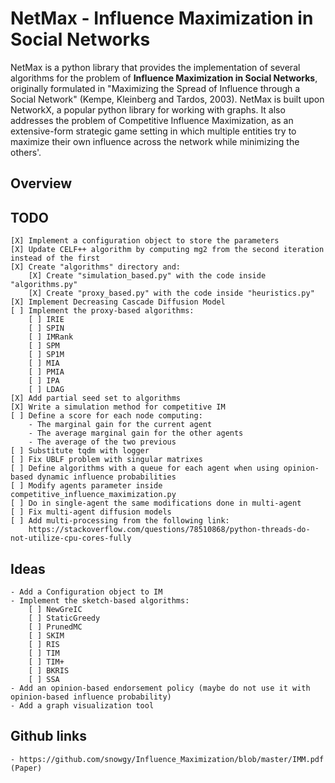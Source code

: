 # NetMax - Influence Maximization in Social Networks

NetMax is a python library that provides the implementation of several algorithms for the problem of **Influence Maximization in Social Networks**, originally formulated in "Maximizing the Spread of Influence through a Social Network" (Kempe, Kleinberg and Tardos, 2003). NetMax is built upon NetworkX, a popular python library for working with graphs. It also addresses the problem of Competitive Influence Maximization, as an extensive-form strategic game setting in which multiple entities try to maximize their own influence across the network while minimizing the others'.

## Overview

## TODO
    [X] Implement a configuration object to store the parameters
    [X] Update CELF++ algorithm by computing mg2 from the second iteration instead of the first
    [X] Create "algorithms" directory and:
        [X] Create "simulation_based.py" with the code inside "algorithms.py"
        [X] Create "proxy_based.py" with the code inside "heuristics.py"
    [X] Implement Decreasing Cascade Diffusion Model
    [ ] Implement the proxy-based algorithms:
        [ ] IRIE
        [ ] SPIN
        [ ] IMRank
        [ ] SPM
        [ ] SP1M
        [ ] MIA
        [ ] PMIA
        [ ] IPA
        [ ] LDAG
    [X] Add partial seed set to algorithms
    [X] Write a simulation method for competitive IM
    [ ] Define a score for each node computing:
        - The marginal gain for the current agent
        - The average marginal gain for the other agents
        - The average of the two previous
    [ ] Substitute tqdm with logger
    [ ] Fix UBLF problem with singular matrixes
    [ ] Define algorithms with a queue for each agent when using opinion-based dynamic influence probabilities
    [ ] Modify agents parameter inside competitive_influence_maximization.py
    [ ] Do in single-agent the same modifications done in multi-agent
    [ ] Fix multi-agent diffusion models
    [ ] Add multi-processing from the following link:
        https://stackoverflow.com/questions/78510868/python-threads-do-not-utilize-cpu-cores-fully

## Ideas
    - Add a Configuration object to IM
    - Implement the sketch-based algorithms:
        [ ] NewGreIC
        [ ] StaticGreedy
        [ ] PrunedMC
        [ ] SKIM
        [ ] RIS
        [ ] TIM
        [ ] TIM+
        [ ] BKRIS
        [ ] SSA
    - Add an opinion-based endorsement policy (maybe do not use it with opinion-based influence probability)
    - Add a graph visualization tool

## Github links
    - https://github.com/snowgy/Influence_Maximization/blob/master/IMM.pdf (Paper)
